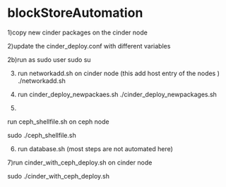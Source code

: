 # blockStoreAutomation


1)copy new cinder packages on the cinder node

2)update the cinder_deploy.conf with different variables

2b)run as sudo user
sudo su 

3) run networkadd.sh on cinder node (this add host entry of the nodes )
  ./networkadd.sh

4) run cinder_deploy_newpackaes.sh
 ./cinder_deploy_newpackages.sh

5)
run ceph_shellfile.sh on ceph node

sudo ./ceph_shellfile.sh

6) run database.sh (most steps are not automated here)

7)run cinder_with_ceph_deploy.sh on cinder node

sudo ./cinder_with_ceph_deploy.sh

